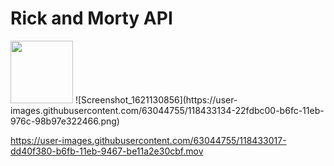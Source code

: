 # Rick and Morty API
<img src="https://user-images.githubusercontent.com/63044755/118433130-21cc8f00-b6fc-11eb-87a1-586f47d8aade.png" width="100" height="100">
![Screenshot_1621130856](https://user-images.githubusercontent.com/63044755/118433134-22fdbc00-b6fc-11eb-976c-98b97e322466.png)

https://user-images.githubusercontent.com/63044755/118433017-dd40f380-b6fb-11eb-9467-be11a2e30cbf.mov
